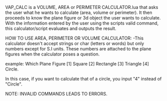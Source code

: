 VAP_CALC is a VOLUME, AREA or PERIMETER CALCULATOR.lua that asks the user what he wants to calculate (area, volume or perimeter).
It then proceeds to know the plane figure or 3d object the user wants to calculate.
With the information entered by the user using the scripts valid command, this calculator/script evaluates and outputs the result.

 
 HOW TO USE AREA, PERIMETER OR VOLUME CALCULATOR:
 -This calculator doesn't accept strings or char (letters or words) but only numbers except for S.I units. These numbers are attached to the plane figures when the calculator poses a question.

 example: Which Plane Figure 
 [1] Square 
 [2] Rectangle 
 [3] Triangle 
 [4] Circle.

 In this case, if you want to calculate that of a circle, you input "4" instead of "Circle".
 
 NOTE: INVALID COMMANDS LEADS TO ERRORS.
 
 
